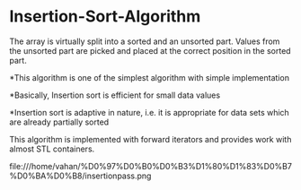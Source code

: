 # Insertion-Sort-Algorithm
 The array is virtually split into a sorted and an unsorted part. 
 Values from the unsorted part are picked and placed at the correct position in the sorted part.
   
   *This algorithm is one of the simplest algorithm with simple implementation

   *Basically, Insertion sort is efficient for small data values
   
   *Insertion sort is adaptive in nature, i.e. it is appropriate for data sets which are already partially sorted
   
   This algorithm is implemented with forward iterators and provides work with almost STL containers.
   
   file:///home/vahan/%D0%97%D0%B0%D0%B3%D1%80%D1%83%D0%B7%D0%BA%D0%B8/insertionpass.png
  
